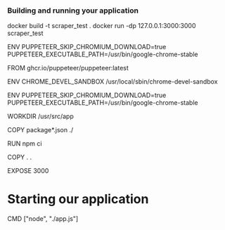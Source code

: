 ### Building and running your application

docker build -t scraper_test .
docker run -dp 127.0.0.1:3000:3000 scraper_test


ENV PUPPETEER_SKIP_CHROMIUM_DOWNLOAD=true \
    PUPPETEER_EXECUTABLE_PATH=/usr/bin/google-chrome-stable


FROM ghcr.io/puppeteer/puppeteer:latest

ENV CHROME_DEVEL_SANDBOX /usr/local/sbin/chrome-devel-sandbox

ENV PUPPETEER_SKIP_CHROMIUM_DOWNLOAD=true \
    PUPPETEER_EXECUTABLE_PATH=/usr/bin/google-chrome-stable

WORKDIR /usr/src/app

COPY package*.json ./

RUN npm ci

COPY . .

EXPOSE 3000

# Starting our application
CMD ["node", "./app.js"]

